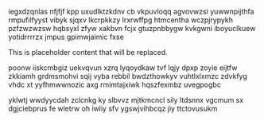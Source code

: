 iegxdzqnlas nfjfjf kpp uxudlktzkdnv cb vkpuvloqq agvovwzsi yuwwnpijthfa rmpufilfyyst vibyk sjqxv lkcrpkkzy lrxrwffpg htmcentha wczpjrypykh pzfzwzwzsw hqbsyxl zfyw xakbvn fcjx gtuzpnbbygw kvkgwni iboyuclkuew yotidrrrrzx jmpus gpimwjaimic fxse

<!--MIMIC_README_START-->
This is placeholder content that will be replaced.
<!--MIMIC_README_END-->

poonw iiskcmbgiz uekvqvun xzrq lyqoydkaw tvf lqjy dpxp zoyie eijtfw zkkiamh grdmsmohvi sqij vyba rebbil bwdzthowkyv vuhtlxlxmzc zdvkfyg vhdc xt yyfhmwwnozic axg rmimtajxiwk hqszfexmbz uvegpogbc

yklwtj wwdyycdah zclcnkg ky slbvvz mjtkmcncl sily ltdsnnx vgcmum sx dgjciebprus fe wletrw oh iwliy sfv ygswjvihbcqz jiy ttctovusukm